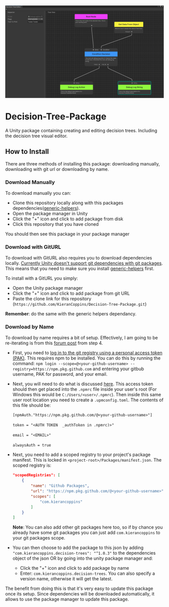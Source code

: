 ![banner](Documentation~/Resources/Banner.png)

# Decision-Tree-Package

A Unity package containing creating and editing decision trees. Including the decision tree visual editor.

## How to Install

There are three methods of installing this package: downloading manually, downloading with git url or downloading by name.

### Download Manually
To download manually you can:
- Clone this repository locally along with this packages dependencies([generic-helpers](https://github.com/KieranCoppins/Generic-Helpers)).
- Open the package manager in Unity
- Click the "+" icon and click to add package from disk
- Click this repository that you have cloned

You should then see this package in your package manager

### Download with GitURL
To download with GitURL also requires you to download dependencies locally. [Currently Unity doesn't support git dependencies with git packages](https://forum.unity.com/threads/custom-package-with-git-dependencies.628390/). This means that you need to make sure you install [generic-helpers](https://github.com/KieranCoppins/Generic-Helpers) first.

To install with a GitURL you simply:
- Open the Unity package manager
- Click the "+" icon and click to add package from git URL
- Paste the clone link for this repository (`https://github.com/KieranCoppins/Decision-Tree-Package.git`)

**Remember**: do the same with the generic helpers dependancy.

### Download by Name
To download by name requires a bit of setup. Effectively, I am going to be re-iterating is from this [forum post](https://forum.unity.com/threads/using-github-packages-registry-with-unity-package-manager.861076/) from step 4.

- First, you need to [log in to the git registry using a personal access token (PAK)](https://docs.github.com/en/packages/working-with-a-github-packages-registry/working-with-the-npm-registry#authenticating-with-a-personal-access-token). This requires npm to be installed. You can do this by running the command: `npm login --scope=@<your-github-username> --registry=https://npm.pkg.github.com` and entering your gitbub username, PAK for password, and your email.

- Next, you will need to do what is discussed [here](https://forum.unity.com/threads/npm-registry-authentication.836308/). This access token should then get placed into the `.npmrc` file inside your user's root (For Windows this would be `C:/Users/<user>/.npmrc`). Then inside this same user root location you need to create a `.upmconfig.toml`. The contents of this file should be:
    ```
    [npmAuth."https://npm.pkg.github.com/@<your-github-username>"]

    token = "<AUTH TOKEN  _authToken in .npmrc)>"

    email = "<EMAIL>"

    alwaysAuth = true
    ```

- Next, you need to add a scoped registry to your project's package manifest. This is locked in `<project-root>/Packages/manifest.json`. The scoped registry is:
    ```json
    "scopedRegistries": [
        {
            "name": "Github Packages",
            "url": "https://npm.pkg.github.com/@<your-github-username>",
            "scopes": [
                "com.kierancoppins"
            ]
        }
    ]
    ```
    **Note**: You can also add other git packages here too, so if by chance you already have some git packages you can just add `com.kierancoppins` to your git packages scope.

- You can then choose to add the package to this json by adding `"com.kierancoppins.decision-trees": "^1.0.3"` to the dependencies object of the json OR by going into the unity package manager and:
  - Click the "+" icon and click to add package by name
  - Enter: `com.kierancoppins.decision-trees`. You can also specify a version name, otherwise it will get the latest.

The benefit from doing this is that it's very easy to update this package once its setup. Since dependencies will be downloaded automatically, it allows to use the package manager to update this package.